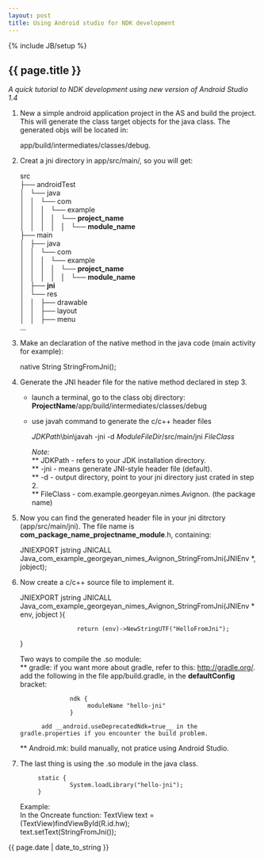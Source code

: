 ```yaml
---
layout: post 
title: Using Android studio for NDK development
---
```

{% include JB/setup %}

<h2>{{ page.title }}</h2>
<i>A quick tutorial to NDK development using new version of Android Studio 1.4</i>

1. New a simple android application project in the AS and build the project. This will generate the class target objects for the java class. The generated objs will be located in:  
     
     app/build/intermediates/classes/debug.  

2. Creat a jni directory in app/src/main/, so you will get:  

    src  
    ├── androidTest  
    │   └── java  
    │   │   └── com  
    │   │   │   └── example  
    │   │   │   │   └── **project_name**  
    │   │   │   │   │   └── **module_name**  
    ├── main  
    │   ├── java  
    │   │   └── com  
    │   │   │        └── example  
    │   │   │   │           └── **project_name**  
    │   │   │   │   │               └── **module_name**  
    │   ├── **jni**  
    │   └── res  
    │   │       ├── drawable  
    │   │      ├── layout  
    │   │       ├── menu  
     ...  

3. Make an declaration of the native method in the java code (main activity for example):  

     native String StringFromJni();  

4. Generate the JNI header file for the native method declared in step 3.  
   * launch a terminal, go to the class obj directory: __ProjectName__/app/build/intermediates/classes/debug  
   * use javah command to generate the c/c++ header files  
       
       $JDKPath$\bin\javah -jni -d $ModuleFileDir$/src/main/jni $FileClass$

       <i>Note:</i>  
       ** JDKPath - refers to your JDK installation directory.  
       ** -jni - means generate JNI-style header file (default).  
       ** -d - output directory, point to your jni directory just crated in step 2.  
       ** FileClass - com.example.georgeyan.nimes.Avignon. (the package name)

5. Now you can find the generated header file in your jni ditrctory (app/src/main/jni). The file name is __com_package_name_projectname_module__.h, containing:  


    JNIEXPORT jstring JNICALL Java_com_example_georgeyan_nimes_Avignon_StringFromJni(JNIEnv *, jobject);  

6. Now create a c/c++ source file to implement it.  

     JNIEXPORT jstring JNICALL Java_com_example_georgeyan_nimes_Avignon_StringFromJni(JNIEnv * env, jobject ){  
  
                       return (env)->NewStringUTF("HelloFromJni");
     }  

   Two ways to compile the .so module:  
   ** gradle: if you want more about gradle, refer to this: http://gradle.org/.  
             add the following in the file app/build.gradle, in the __defaultConfig__ bracket:  

                     ndk {  
                          moduleName "hello-jni"  
                     }  

             add __android.useDeprecatedNdk=true__ in the gradle.properties if you encounter the build problem.  

   ** Android.mk: build manually, not pratice using Android Studio.  

7. The last thing is using the .so module in the java class.  

            static {  
                     System.loadLibrary("hello-jni");  
            }  

   Example:  
   In the Oncreate function:
           TextView text = (TextView)findViewById(R.id.hw);  
           text.setText(StringFromJni());  


<p>{{ page.date | date_to_string }}</p>
